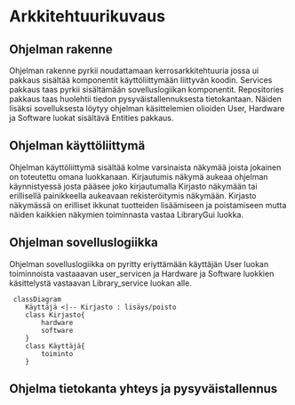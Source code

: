 # Arkkitehtuurikuvaus

## Ohjelman rakenne

Ohjelman rakenne pyrkii noudattamaan kerrosarkkitehtuuria jossa ui pakkaus sisältää komponentit käyttöliittymään liittyvän koodin.
Services pakkaus taas pyrkii sisältämään sovelluslogiikan komponentit.
Repositories pakkaus taas huolehtii tiedon pysyväistallennuksesta tietokantaan.
Näiden lisäksi sovelluksesta löytyy ohjelman käsittelemien olioiden User, Hardware ja Software luokat sisältävä Entities pakkaus.

## Ohjelman käyttöliittymä
Ohjelman käyttöliittymä sisältää kolme varsinaista näkymää joista jokainen on toteutettu omana luokkanaan. 
Kirjautumis näkymä aukeaa ohjelman käynnistyessä josta pääsee joko kirjautumalla Kirjasto näkymään tai erillisellä painikkeella aukeavaan rekisteröitymis näkymään.
Kirjasto näkymässä on erilliset ikkunat tuotteiden lisäämiseen ja poistamiseen mutta näiden kaikkien näkymien toiminnasta vastaa LibraryGui luokka.

## Ohjelman sovelluslogiikka
Ohjelman sovelluslogiikka on pyritty eriyttämään käyttäjän User luokan toiminnoista vastaaavan user_servicen ja Hardware ja Software luokkien käsittelystä vastaavan Library_service luokan alle.   



```mermaid
 classDiagram
    Käyttäjä <|-- Kirjasto : lisäys/poisto
    class Kirjasto{
        hardware
        software
    }
    class Käyttäjä{
        toiminto
    }
```

## Ohjelma tietokanta yhteys ja pysyväistallennus


